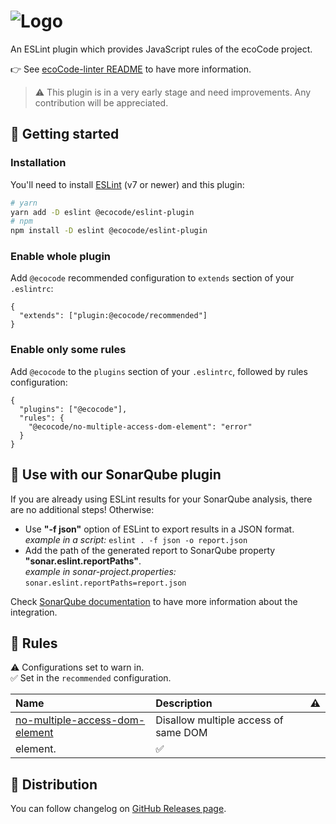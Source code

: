 ![Logo](https://github.com/green-code-initiative/ecoCode/blob/main/docs/resources/logo-large.png?raw=true)
======================================

An ESLint plugin which provides JavaScript rules of the ecoCode project.

👉 See [ecoCode-linter README](https://github.com/green-code-initiative/ecoCode-linter#readme) to have more information.

> ⚠️ This plugin is in a very early stage and need improvements. Any contribution will be appreciated.

🚀 Getting started
------------------

### Installation

You'll need to install [ESLint](https://eslint.org/) (v7 or newer) and this plugin:

```sh
# yarn
yarn add -D eslint @ecocode/eslint-plugin
# npm
npm install -D eslint @ecocode/eslint-plugin
```

### Enable whole plugin

Add `@ecocode` recommended configuration to `extends` section of your `.eslintrc`:

```jsonc
{
  "extends": ["plugin:@ecocode/recommended"]
}
```

### Enable only some rules

Add `@ecocode` to the `plugins` section of your `.eslintrc`, followed by rules configuration:

```jsonc
{
  "plugins": ["@ecocode"],
  "rules": {
    "@ecocode/no-multiple-access-dom-element": "error"
  }
}
```

🌿 Use with our SonarQube plugin
--------------------------------

If you are already using ESLint results for your SonarQube analysis, there are no additional steps! Otherwise:

- Use **"-f json"** option of ESLint to export results in a JSON format.\
  _example in a script:_ `eslint . -f json -o report.json`
- Add the path of the generated report to SonarQube property **"sonar.eslint.reportPaths"**.\
  _example in sonar-project.properties:_ `sonar.eslint.reportPaths=report.json`

Check [SonarQube documentation](https://docs.sonarqube.org/8.9/analyzing-source-code/importing-external-issues/importing-third-party-issues/)
to have more information about the integration.

🔨 Rules
--------

<!-- begin auto-generated rules list -->

⚠️ Configurations set to warn in.\
✅ Set in the `recommended` configuration.

| Name | Description | ⚠️ |
| :----------------------------------------------------------------------------- | :-------------------------------------------- | :- |
| [no-multiple-access-dom-element](docs/rules/no-multiple-access-dom-element.md) | Disallow multiple access of same DOM
element. | ✅ |

<!-- end auto-generated rules list -->


🛒 Distribution
---------------

You can follow changelog on [GitHub Releases page](https://github.com/green-code-initiative/ecoCode-linter/releases).
